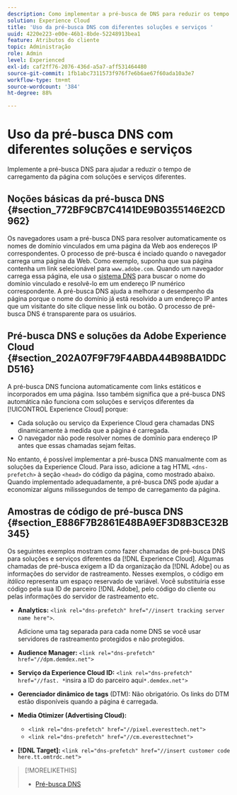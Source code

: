 ```yaml
---
description: Como implementar a pré-busca de DNS para reduzir os tempo sde carregamento da página com diferentes soluções e serviços na Experience Cloud.
solution: Experience Cloud
title: 'Uso da pré-busca DNS com diferentes soluções e serviços '
uuid: 4220e223-e00e-46b1-8bde-52248913bea1
feature: Atributos do cliente
topic: Administração
role: Admin
level: Experienced
exl-id: caf2ff76-2076-436d-a5a7-aff531464480
source-git-commit: 1fb1abc7311573f976f7e6b6ae67f60ada10a3e7
workflow-type: tm+mt
source-wordcount: '384'
ht-degree: 88%

---
```


# Uso da pré-busca DNS com diferentes soluções e serviços

Implemente a pré-busca DNS para ajudar a reduzir o tempo de carregamento da página com soluções e serviços diferentes.

## Noções básicas da pré-busca DNS {#section_772BF9CB7C4141DE9B0355146E2CD962}

Os navegadores usam a pré-busca DNS para resolver automaticamente os nomes de domínio vinculados em uma página da Web aos endereços IP correspondentes. O processo de pré-busca é inciado quando o navegador carrega uma página da Web. Como exemplo, suponha que sua página contenha um link selecionável para `www.adobe.com`. Quando um navegador carrega essa página, ele usa o [sistema DNS](https://www.networksolutions.com/support/what-is-a-domain-name-server-dns-and-how-does-it-work/) para buscar o nome do domínio vinculado e resolvê-lo em um endereço IP numérico correspondente. A pré-busca DNS ajuda a melhorar o desempenho da página porque o nome do domínio já está resolvido a um endereço IP antes que um visitante do site clique nesse link ou botão. O processo de pré-busca DNS é transparente para os usuários.

## Pré-busca DNS e soluções da Adobe Experience Cloud {#section_202A07F9F79F4ABDA44B98BA1DDCD516}

A pré-busca DNS funciona automaticamente com links estáticos e incorporados em uma página. Isso também significa que a pré-busca DNS automática não funciona com soluções e serviços diferentes da [!UICONTROL Experience Cloud] porque:

* Cada solução ou serviço da Experience Cloud gera chamadas DNS dinamicamente à medida que a página é carregada.
* O navegador não pode resolver nomes de domínio para endereço IP antes que essas chamadas sejam feitas.

No entanto, é possível implementar a pré-busca DNS manualmente com as soluções da Experience Cloud. Para isso, adicione a tag HTML `<dns-prefetch>` à seção `<head>` do código da página, como mostrado abaixo. Quando implementado adequadamente, a pré-busca DNS pode ajudar a economizar alguns milissegundos de tempo de carregamento da página.

## Amostras de código de pré-busca DNS {#section_E886F7B2861E48BA9EF3D8B3CE32B345}

Os seguintes exemplos mostram como fazer chamadas de pré-busca DNS para soluções e serviços diferentes da [!DNL Experience Cloud]. Algumas chamadas de pré-busca exigem a ID da organização da [!DNL Adobe] ou as informações do servidor de rastreamento. Nesses exemplos, o código em *itálico* representa um espaço reservado de variável. Você substituiria esse código pela sua ID de parceiro [!DNL Adobe], pelo código do cliente ou pelas informações do servidor de rastreamento etc.

* **Analytics:** `<link rel="dns-prefetch" href="//insert tracking server name here">`.

   Adicione uma tag separada para cada nome DNS se você usar servidores de rastreamento protegidos e não protegidos.

* **Audience Manager:** `<link rel="dns-prefetch" href="//dpm.demdex.net">`

* **Serviço da Experience Cloud ID:** `<link rel="dns-prefetch" href="//fast. *`insira a ID do parceiro aqui`*.demdex.net">`

* **Gerenciador dinâmico de tags** (DTM): Não obrigatório. Os links do DTM estão disponíveis quando a página é carregada.

* **Media Otimizer (Advertising Cloud):**

   * `<link rel="dns-prefetch" href="//pixel.everesttech.net">`
   * `<link rel="dns-prefetch" href="//cm.everesttechnet">`


* **[!DNL Target]:** `<link rel="dns-prefetch" href="//insert customer code here.tt.omtrdc.net">`

>[!MORELIKETHIS]
>
>* [Pré-busca DNS](https://www.chromium.org/developers/design-documents/dns-prefetching)

